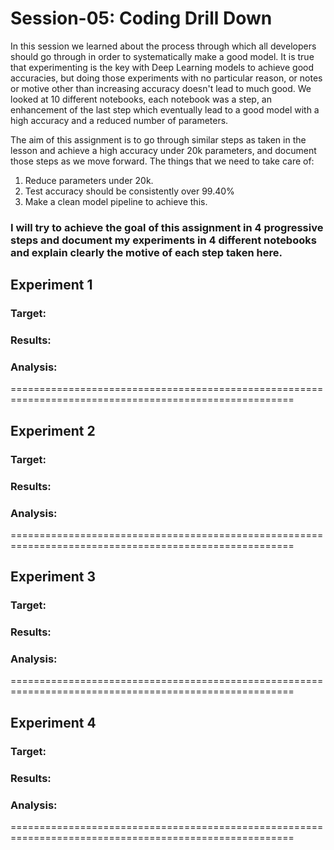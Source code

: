 
# Session-05: Coding Drill Down

In this session we learned about the process through which all developers should go through in order to systematically make a good model. It is true that experimenting is the key with Deep Learning models to achieve good accuracies, but doing those experiments with no particular reason, or notes or motive other than increasing accuracy doesn't lead to much good. We looked at 10 different notebooks, each notebook was a step, an enhancement of the last step which eventually lead to a good model with a high accuracy and a reduced number of parameters. 

The aim of this assignment is to go through similar steps as taken in the lesson and achieve a high accuracy under 20k parameters, and document those steps as we move forward. The things that we need to take care of: 
  1. Reduce parameters under 20k.
  2. Test accuracy should be consistently over 99.40%
  3. Make a clean model pipeline to achieve this. 
  
### I will try to achieve the goal of this assignment in 4 progressive steps and document my experiments in 4 different notebooks and explain clearly the motive of each step taken here. 

## Experiment 1

### Target: 
### Results:
### Analysis:

=======================================================================================================

## Experiment 2

### Target: 
### Results:
### Analysis:


=======================================================================================================


## Experiment 3

### Target: 
### Results:
### Analysis:


=======================================================================================================


## Experiment 4

### Target: 
### Results:
### Analysis:


=======================================================================================================
